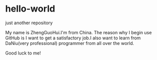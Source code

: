 # hello-world
just another repository


My name is ZhengGuoHui.I'm from China.
The reason why I begin use GitHub is I want to get a satisfactory job.I also want to learn from DaNiu(very professional) programmer from all over the world.

Good luck to me!

